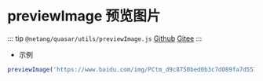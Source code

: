 # previewImage 预览图片

::: tip
`@netang/quasar/utils/previewImage.js` [Github](https://github.com/netangsoft/netang-quasar/blob/main/utils/previewImage.js) [Gitee](https://gitee.com/jinmarcus/netang-quasar/blob/main/utils/previewImage.js)
:::

- 示例

```javascript
previewImage('https://www.baidu.com/img/PCtm_d9c8750bed0b3c7d089fa7d55720d6cf.png')
```
